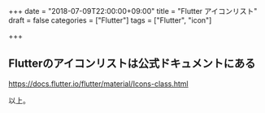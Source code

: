 +++
date = "2018-07-09T22:00:00+09:00"
title = "Flutter アイコンリスト"
draft = false
categories = ["Flutter"]
tags = ["Flutter", "icon"]

+++

## Flutterのアイコンリストは公式ドキュメントにある

https://docs.flutter.io/flutter/material/Icons-class.html

以上。